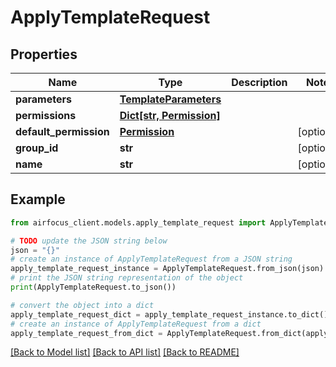 # ApplyTemplateRequest


## Properties

Name | Type | Description | Notes
------------ | ------------- | ------------- | -------------
**parameters** | [**TemplateParameters**](TemplateParameters.md) |  | 
**permissions** | [**Dict[str, Permission]**](Permission.md) |  | 
**default_permission** | [**Permission**](Permission.md) |  | [optional] 
**group_id** | **str** |  | [optional] 
**name** | **str** |  | [optional] 

## Example

```python
from airfocus_client.models.apply_template_request import ApplyTemplateRequest

# TODO update the JSON string below
json = "{}"
# create an instance of ApplyTemplateRequest from a JSON string
apply_template_request_instance = ApplyTemplateRequest.from_json(json)
# print the JSON string representation of the object
print(ApplyTemplateRequest.to_json())

# convert the object into a dict
apply_template_request_dict = apply_template_request_instance.to_dict()
# create an instance of ApplyTemplateRequest from a dict
apply_template_request_from_dict = ApplyTemplateRequest.from_dict(apply_template_request_dict)
```
[[Back to Model list]](../README.md#documentation-for-models) [[Back to API list]](../README.md#documentation-for-api-endpoints) [[Back to README]](../README.md)


